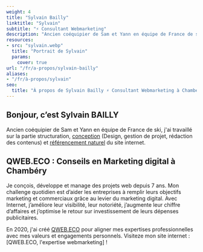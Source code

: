 ```yaml
---
weight: 4
title: "Sylvain Bailly"
linktitle: "Sylvain"
subtitle: "⚡ Consultant Webmarketing"
description: "Ancien coéquipier de Sam et Yann en équipe de France de ski, il travaille désormais dans le webmarketing. Il gère la visibilité de Oui Ski sur internet et est l’auteur de la charte graphique et du logo de Oui Ski."
resources:
- src: "sylvain.webp"
  title: "Portrait de Sylvain"
  params:
    cover: true
url: "/fr/a-propos/sylvain-bailly"
aliases:
- "/fr/à-propos/sylvain"
seo:
  title: "À propos de Sylvain Bailly ⚡ Consultant Webmarketing à Chambéry"
---
```


## Bonjour, c’est Sylvain BAILLY

Ancien coéquipier de Sam et Yann en équipe de France de ski, j'ai travaillé sur la partie structuration, [conception](https://qweb.eco/services/creation-de-site-internet/ "Service de création de site internet à Chambéry") (Design, gestion de projet, rédaction des contenus) et [référencement naturel](hhttps://qweb.eco/services/strategie-digitale/ "Service de marketing digital à Chambéry") du site internet.

## QWEB.ECO : Conseils en Marketing digital à Chambéry

Je conçois, développe et manage des projets web depuis 7 ans. Mon challenge quotidien est d’aider les entreprises à remplir leurs objectifs marketing et commerciaux grâce au levier du marketing digital. Avec Internet, j’améliore leur visibilité, leur notoriété, j’augmente leur chiffre d’affaires et j’optimise le retour sur investissement de leurs dépenses publicitaires.

En 2020, j'ai créé [QWEB.ECO](https://qweb.eco/ "Site internet qweb.eco") pour aligner mes expertises professionnelles avec mes valeurs et engagements personnels. Visiteze mon site internet : [QWEB.ECO, l'expertise webmarketing] !
